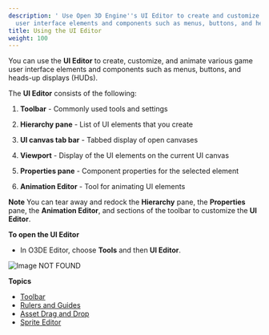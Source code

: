 ```yaml
---
description: ' Use Open 3D Engine''s UI Editor to create and customize various
  user interface elements and components such as menus, buttons, and heads-up displays. '
title: Using the UI Editor
weight: 100
---
```


You can use the **UI Editor** to create, customize, and animate various game user interface elements and components such as menus, buttons, and heads-up displays (HUDs).

The **UI Editor** consists of the following:

1. **Toolbar** - Commonly used tools and settings

1. **Hierarchy pane** - List of UI elements that you create

1. **UI canvas tab bar** - Tabbed display of open canvases

1. **Viewport** - Display of the UI elements on the current UI canvas

1. **Properties pane** - Component properties for the selected element

1. **Animation Editor** - Tool for animating UI elements

**Note**
You can tear away and redock the **Hierarchy** pane, the **Properties** pane, the **Animation Editor**, and sections of the toolbar to customize the **UI Editor**.

**To open the UI Editor**
+ In O3DE Editor, choose **Tools** and then **UI Editor**.

![Image NOT FOUND](/images/user-guide/game_ui_editor/ui-editor-using1.png)

**Topics**
+ [Toolbar](/docs/user-guide/interactivity/user-interface/editor/toolbar.md)
+ [Rulers and Guides](/docs/user-guide/interactivity/user-interface/editor/rulers-guides.md)
+ [Asset Drag and Drop](/docs/user-guide/interactivity/user-interface/editor/asset-drag-and-drop.md)
+ [Sprite Editor](/docs/user-guide/interactivity/user-interface/editor/sprite-editor.md)
